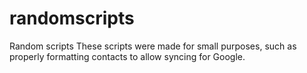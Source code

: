 # randomscripts
Random scripts
These scripts were made for small purposes, such as properly formatting contacts to allow syncing for Google.
